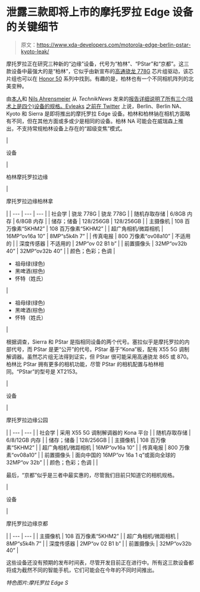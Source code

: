 # 泄露三款即将上市的摩托罗拉 Edge 设备的关键细节

> 原文：<https://www.xda-developers.com/motorola-edge-berlin-pstar-kyoto-leak/>

摩托罗拉正在研究三种新的“边缘”设备，代号为“柏林”、“PStar”和“京都”。这三款设备中最强大的是“柏林”，它似乎由新宣布的[高通骁龙 778G](https://www.xda-developers.com/qualcomm-snapdragon-778g/) 芯片组驱动，该芯片组也可以在 [Honor 50](https://www.xda-developers.com/honor-50-series-official-launch/) 系列中找到。有趣的是，柏林也有一个不同相机阵列的北美变种。

由[本人](https://twitter.com/AdamConwayIE)和 [Nils Ahrensmeier](https://twitter.com/NilsAhrDE) 从 *TechnikNews* 发来的[报告详细说明了所有三个(技术上是四个)设备的规格。Evleaks](https://www.techniknews.net/news/motorola-edge-berlin-pstar-kyoto-erste-technische-daten-exklusiv/) [之前在 Twitter](https://twitter.com/evleaks/status/1386419480100630530) 上说，Berlin、Berlin NA、Kyoto 和 Sierra 是即将推出的摩托罗拉 Edge 设备。柏林和柏林钠在相机方面略有不同，但在其他方面或多或少是相同的设备。柏林 NA 可能会在威瑞森上推出，不支持常规柏林设备上存在的“超级变焦”模式。

| 

设备

 | 

柏林摩托罗拉边缘

 | 

摩托罗拉边缘柏林拿

 |
| --- | --- | --- |
| 社会学 | 骁龙 778G | 骁龙 778G |
| 随机存取存储 | 6/8GB 内存 | 6/8GB 内存 |
| 储存；储备 | 128/256GB | 128/256GB |
| 主摄像机 | 108 百万像素“5KHM2” | 108 百万像素“5KHM2” |
| 超广角相机/微距相机 | 16MP“ov16a 10” | 8MP“s5k4h 7” |
| 传真电报 | 800 万像素“ov08a10” | 不适用的 |
| 深度传感器 | 不适用的 | 2MP“ov 02 B1 b” |
| 前置摄像头 | 32MP“ov32b 40” | 32MP“ov32b 40” |
| 颜色；色彩；色调 | 

*   祖母绿(绿色)
*   黑啤酒(棕色)
*   怀特（姓氏）

 | 

*   祖母绿(绿色)
*   黑啤酒(棕色)
*   怀特（姓氏）

 |

根据调查，Sierra 和 PStar 是指相同设备的两个代号。塞拉似乎是摩托罗拉的内部代号，而 PStar 是更“公开”的代号。PStar 基于“Kona”板，配有 X55 5G 调制解调器。虽然芯片组无法得到证实，但 PStar 很可能采用高通骁龙 865 或 870。柏林比 PStar 拥有更多的相机功能，尽管 PStar 的相机配置与柏林相同。“PStar”的型号是 XT2153。

| 

设备

 | 

摩托罗拉边缘公园

 |
| --- | --- |
| 社会学 | 采用 X55 5G 调制解调器的 Kona 平台 |
| 随机存取存储 | 6/8/12GB 内存 |
| 储存；储备 | 128/256GB |
| 主摄像机 | 108 百万像素“5KHM2” |
| 超广角相机/微距相机 | 16MP“ov16a 10” |
| 传真电报 | 800 万像素“ov08a10” |
| 前置摄像头 | 面向中国的 16MP“ov 16a 1 q”或面向全球的 32MP“ov 32b” |
| 颜色；色彩；色调 |  |

最后，“京都”似乎是三者中最实惠的，尽管我们目前只知道它的相机规格。

| 

设备

 | 

摩托罗拉边缘京都

 |
| --- | --- |
| 主摄像机 | 108 百万像素“5KHM2” |
| 超广角相机/微距相机 | 8MP“s5k4h 7” |
| 深度传感器 | 2MP“ov 02 B1 b” |
| 前置摄像头 | 32MP“ov32b 40” |

这些设备还没有预期的发布时间表，尽管开发目前正在进行中。所有这三款设备都将成为截然不同的智能手机，它们可能会在今年的不同时间推出。

*特色图片:摩托罗拉 Edge S*